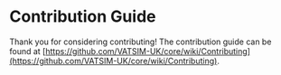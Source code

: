 # Contribution Guide

Thank you for considering contributing! The contribution guide can be found at [https://github.com/VATSIM-UK/core/wiki/Contributing](https://github.com/VATSIM-UK/core/wiki/Contributing).
